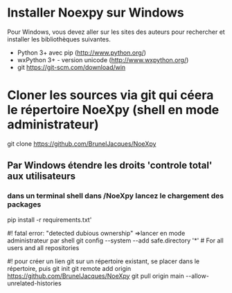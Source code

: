 Installer Noexpy sur Windows
===========================

Pour Windows, vous devez aller sur les sites des auteurs pour 
rechercher et installer les bibliothèques suivantes.
- Python 3+ avec pip (http://www.python.org/)
- wxPython 3+ - version unicode (http://www.wxpython.org/)
- git https://git-scm.com/download/win

# Cloner les sources via git qui céera le répertoire NoeXpy (shell en mode administrateur)
git clone https://github.com/BrunelJacques/NoeXpy 

## Par Windows étendre les droits 'controle total' aux utilisateurs

### dans un terminal shell dans /NoeXpy lancez le chargement des packages
pip install -r requirements.txt'

#! fatal error: "detected dubious ownership" =>lancer en mode administrateur par shell
git config --system --add safe.directory '*' # For all users and all repositories

#! pour créer un lien git  sur un répertoire existant, se placer dans le répertoire, puis
git init
git remote add origin https://github.com/BrunelJacques/NoeXpy
git pull origin main --allow-unrelated-histories
